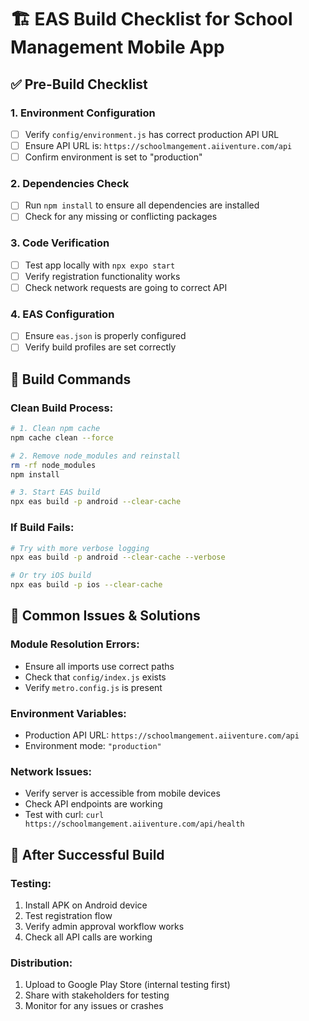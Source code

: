 # 🏗️ EAS Build Checklist for School Management Mobile App

## ✅ **Pre-Build Checklist**

### **1. Environment Configuration**

- [ ] Verify `config/environment.js` has correct production API URL
- [ ] Ensure API URL is: `https://schoolmangement.aiiventure.com/api`
- [ ] Confirm environment is set to "production"

### **2. Dependencies Check**

- [ ] Run `npm install` to ensure all dependencies are installed
- [ ] Check for any missing or conflicting packages

### **3. Code Verification**

- [ ] Test app locally with `npx expo start`
- [ ] Verify registration functionality works
- [ ] Check network requests are going to correct API

### **4. EAS Configuration**

- [ ] Ensure `eas.json` is properly configured
- [ ] Verify build profiles are set correctly

## 🚀 **Build Commands**

### **Clean Build Process:**

```bash
# 1. Clean npm cache
npm cache clean --force

# 2. Remove node_modules and reinstall
rm -rf node_modules
npm install

# 3. Start EAS build
npx eas build -p android --clear-cache
```

### **If Build Fails:**

```bash
# Try with more verbose logging
npx eas build -p android --clear-cache --verbose

# Or try iOS build
npx eas build -p ios --clear-cache
```

## 🔧 **Common Issues & Solutions**

### **Module Resolution Errors:**

- Ensure all imports use correct paths
- Check that `config/index.js` exists
- Verify `metro.config.js` is present

### **Environment Variables:**

- Production API URL: `https://schoolmangement.aiiventure.com/api`
- Environment mode: `"production"`

### **Network Issues:**

- Verify server is accessible from mobile devices
- Check API endpoints are working
- Test with curl: `curl https://schoolmangement.aiiventure.com/api/health`

## 📱 **After Successful Build**

### **Testing:**

1. Install APK on Android device
2. Test registration flow
3. Verify admin approval workflow works
4. Check all API calls are working

### **Distribution:**

1. Upload to Google Play Store (internal testing first)
2. Share with stakeholders for testing
3. Monitor for any issues or crashes
